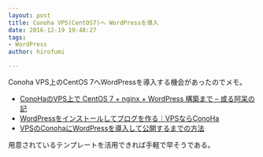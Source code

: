 ```yaml
---
layout: post
title: Conoha VPS(CentOS7)へ WordPressを導入
date: 2016-12-19 19:48:27
tags:
- WordPress
author: hirofumi

---
```

Conoha VPS上のCentOS 7へWordPressを導入する機会があったのでメモ。

-   [ConoHaのVPS上で CentOS 7 + nginx + WordPress 構築まで – 或る阿呆の記](https://hack-le.com/conohawp/)
-   [WordPressをインストールしてブログを作る｜VPSならConoHa](https://www.conoha.jp/guide/wordpress.php)
-   [VPSのConohaにWordPressを導入して公開するまでの方法](https://maruhoi.com/server/how-to-create-blog/)

用意されているテンプレートを活用できれば手軽で早そうである。